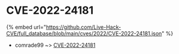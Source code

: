 # CVE-2022-24181
{% embed url="https://github.com/Live-Hack-CVE/full_database/blob/main/cves/2022/CVE-2022-24181.json" %}

* comrade99 ~> [CVE-2022-24181](https://www.alice-snow.ru/2022/database/cve-2022-24181/cve-2022-24181-comrade99)